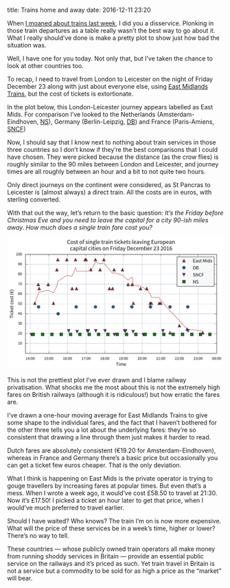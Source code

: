 title: Trains home and away
date: 2016-12-11 23:20

When [I moaned about trains last week][blog], I did you a disservice. Plonking in those train departures as a table really wasn’t the best way to go about it. What I really should’ve done is make a pretty plot to show just how bad the situation was.

[blog]: /2016/12/escape-to-the-country/

Well, I have one for you today. Not only that, but I’ve taken the chance to look at other countries too.

To recap, I need to travel from London to Leicester on the night of Friday December 23 along with just about everyone else, using [East Midlands Trains][], but the cost of tickets is extortionate.

In the plot below, this London-Leicester journey appears labelled as East Mids. For comparison I’ve looked to the Netherlands (Amsterdam-Eindhoven, [NS][]), Germany (Berlin-Leipzig, [DB][]) and France (Paris-Amiens, [SNCF][])

[East Midlands Trains]: https://en.wikipedia.org/wiki/East_Midlands_Trains
[NS]: https://en.wikipedia.org/wiki/Nederlandse_Spoorwegen
[DB]: https://en.wikipedia.org/wiki/Deutsche_Bahn
[SNCF]: https://en.wikipedia.org/wiki/SNCF

Now, I should say that I know next to nothing about train services in those three countries so I don’t know if they’re the best comparisons that I could have chosen. They were picked because the distance (as the crow flies) is roughly similar to the 90 miles between London and Leicester, and journey times are all roughly between an hour and a bit to not quite two hours.

Only direct journeys on the continent were considered, as St Pancras to Leicester is (almost always) a direct train. All the costs are in euros, with sterling converted.

With that out the way, let’s return to the basic question: *It’s the Friday before Christmas Eve and you need to leave the capital for a city 90-ish miles away. How much does a single train fare cost you?*

<p class="full-width">
    <a href="/images/2016-12-11-trains.svg">
        <img alt="A chart showing single train fares for selected journeys in England, France, Germany and the Netherlands on Friday December 23. English fares are high and erratic, whereas the others are relatively low and consistent."
             src="/images/2016-12-11-trains.svg"
             class="no-border">
    </a>
</p>

This is not the prettiest plot I’ve ever drawn and I blame railway privatisation. What shocks me the most about this is not the extremely high fares on British railways (although it is ridiculous!) but how erratic the fares are.

I’ve drawn a one-hour moving average for East Midlands Trains to give some shape to the individual fares, and the fact that I haven’t bothered for the other three tells you a lot about the underlying fares: they’re so consistent that drawing a line through them just makes it harder to read.

Dutch fares are absolutely consistent (€19.20 for Amsterdam-Eindhoven), whereas in France and Germany there’s a basic price but occasionally you can get a ticket few euros cheaper. That is the only deviation.

What I think is happening on East Mids is the private operator is trying to gouge travellers by increasing fares at popular times. But even that’s a mess. When I wrote a week ago, it would’ve cost £58.50 to travel at 21:30. Now it’s £17.50! I picked a ticket an hour later to get that price, when I would’ve much preferred to travel earlier.

Should I have waited? Who knows? The train I’m on is now more expensive. What will the price of these services be in a week’s time, higher or lower? There’s no way to tell.

These countries — whose publicly owned train operators all make money from running shoddy services in Britain — provide an essential public service on the railways and it’s priced as such. Yet train travel in Britain is not a service but a commodity to be sold for as high a price as the “market” will bear.
